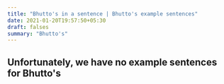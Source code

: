 ```yaml
---
title: "Bhutto's in a sentence | Bhutto's example sentences"
date: 2021-01-20T19:57:50+05:30
draft: falses
summary: "Bhutto's"
---
```

## Unfortunately, we have no example sentences for Bhutto's                 
